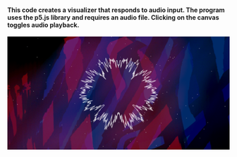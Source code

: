 #### This code creates a visualizer that responds to audio input. The program uses the p5.js library and requires an audio file. Clicking on the canvas toggles audio playback.

![My Image](1.png)
